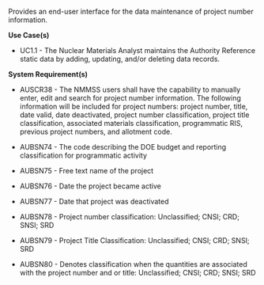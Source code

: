 Provides an end-user interface for the data maintenance of project number information.

**Use Case(s)**

- UC1.1 - The Nuclear Materials Analyst maintains the Authority Reference static data by adding, updating, and/or deleting data records.

**System Requirement(s)**

- AUSCR38 - The NMMSS users shall have the capability to manually enter, edit and search for project number information. The following information will be included for project numbers: project number, title, date valid, date deactivated, project number classification, project title classification, associated materials classification, programmatic RIS, previous project numbers, and allotment code.

- AUBSN74 - The code describing the DOE budget and reporting classification for programmatic activity

- AUBSN75 - Free text name of the project

- AUBSN76 - Date the project became active

- AUBSN77 - Date that project was deactivated

- AUBSN78 - Project number classification: Unclassified; CNSI; CRD; SNSI; SRD

- AUBSN79 - Project Title Classification: Unclassified; CNSI; CRD; SNSI; SRD

- AUBSN80 - Denotes classification when the quantities are associated with the project number and or title: Unclassified; CNSI; CRD; SNSI; SRD